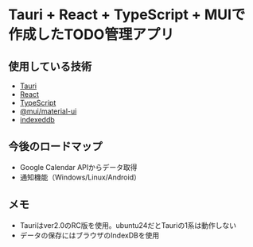 # Tauri + React + TypeScript + MUIで作成したTODO管理アプリ

## 使用している技術

- [Tauri](https://tauri.app/)
- [React](https://ja.react.dev/)
- [TypeScript](https://www.typescriptlang.org/)
- [@mui/material-ui](https://github.com/mui/material-ui/tree/v5.16.4)
- [indexeddb](https://developer.mozilla.org/ja/docs/Web/API/IndexedDB_API)

## 今後のロードマップ

- Google Calendar APIからデータ取得
- 通知機能（Windows/Linux/Android）

## メモ

- Tauriはver2.0のRC版を使用。ubuntu24だとTauriの1系は動作しない
- データの保存にはブラウザのIndexDBを使用